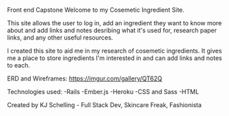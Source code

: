 Front end Capstone
Welcome to my Cosemetic Ingredient Site.

This site allows the user to log in, add an ingredient they want to know more
about and add links and notes desribing what it's used for, research paper links,
and any other useful resources.

I created this site to aid me in my research of cosemetic ingredients. It gives me
a place to store ingredients I'm interested in and can add links and notes to each.

ERD and Wireframes:
https://imgur.com/gallery/QT62Q

Technologies used:
-Rails
-Ember.js
-Heroku
-CSS and Sass
-HTML


Created by KJ Schelling - Full Stack Dev, Skincare Freak, Fashionista
